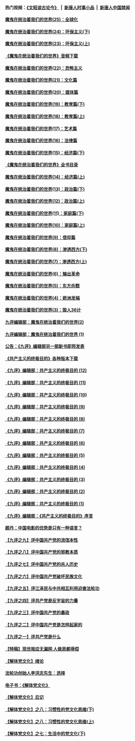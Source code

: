 #### 热门视频：[《文昭谈古论今》](https://github.com/gfw-breaker/wenzhao/blob/master/README.md?t=10262133) &nbsp;|&nbsp; [新唐人时事小品](https://github.com/gfw-breaker/ntdtv-comedy/blob/master/README.md?t=10262133) &nbsp;|&nbsp; [新唐人中国禁闻](https://github.com/gfw-breaker/ntdtv-news/blob/master/README.md?t=10262133)

#### [魔鬼在统治着我们的世界(25)：全球化](../pages/nsc422/n10788205.md?t=10262133) 

#### [魔鬼在统治着我们的世界(24)：环保主义(下)](../pages/nsc422/n10695307.md?t=10262133) 

#### [魔鬼在统治着我们的世界(23)：环保主义(上)](../pages/nsc422/n10688613.md?t=10262133) 

#### [《魔鬼在统治着我们的世界》音频下载](../pages/nsc422/n10635553.md?t=10262133) 

#### [魔鬼在统治着我们的世界(22)：恐怖主义](../pages/nsc422/n10614727.md?t=10262133) 

#### [魔鬼在统治着我们的世界(21)：文化篇](../pages/nsc422/n10597706.md?t=10262133) 

#### [魔鬼在统治着我们的世界(20)：媒体篇](../pages/nsc422/n10586579.md?t=10262133) 

#### [魔鬼在统治着我们的世界(19)：教育篇(下)](../pages/nsc422/n10564808.md?t=10262133) 

#### [魔鬼在统治着我们的世界(18)：教育篇(上)](../pages/nsc422/n10526970.md?t=10262133) 

#### [魔鬼在统治着我们的世界(17)：艺术篇](../pages/nsc422/n10499093.md?t=10262133) 

#### [魔鬼在统治着我们的世界(16)：法律篇](../pages/nsc422/n10485969.md?t=10262133) 

#### [魔鬼在统治着我们的世界(15)：经济篇(下)](../pages/nsc422/n10469975.md?t=10262133) 

#### [《魔鬼在统治着我们的世界》全书目录](../pages/nsc422/n10464261.md?t=10262133) 

#### [魔鬼在统治着我们的世界(14)：经济篇(上)](../pages/nsc422/n10457370.md?t=10262133) 

#### [魔鬼在统治着我们的世界(13)：政治篇(下)](../pages/nsc422/n10448270.md?t=10262133) 

#### [魔鬼在统治着我们的世界(12)：政治篇(上)](../pages/nsc422/n10444576.md?t=10262133) 

#### [魔鬼在统治着我们的世界(11)：家庭篇(下)](../pages/nsc422/n10440961.md?t=10262133) 

#### [魔鬼在统治着我们的世界(10)：家庭篇(上)](../pages/nsc422/n10435448.md?t=10262133) 

#### [魔鬼在统治着我们的世界(9)：信仰篇](../pages/nsc422/n10432159.md?t=10262133) 

#### [魔鬼在统治着我们的世界(8)：渗透西方(下)](../pages/nsc422/n10429603.md?t=10262133) 

#### [魔鬼在统治着我们的世界(7)：渗透西方(上)](../pages/nsc422/n10426013.md?t=10262133) 

#### [魔鬼在统治着我们的世界(6)：输出革命](../pages/nsc422/n10421536.md?t=10262133) 

#### [魔鬼在统治着我们的世界(5)：东方杀戮](../pages/nsc422/n10417707.md?t=10262133) 

#### [魔鬼在统治着我们的世界(4)：欧洲发端](../pages/nsc422/n10414890.md?t=10262133) 

#### [魔鬼在统治着我们的世界(3)：毁人36计](../pages/nsc422/n10411583.md?t=10262133) 

#### [九评编辑部：魔鬼在统治着我们的世界(2)](../pages/nsc422/n10410036.md?t=10262133) 

#### [九评编辑部：魔鬼在统治着我们的世界 (1)](../pages/nsc422/n10406825.md?t=10262133) 

#### [公告：《九评》编辑部另一部新书即将发表](../pages/nsc422/n10405104.md?t=10262133) 

#### [《共产主义的终极目的》各种版本下载](../pages/nsc422/n10022138.md?t=10262133) 

#### [《九评》编辑部：共产主义的终极目的 (12)](../pages/nsc422/n9933272.md?t=10262133) 

#### [《九评》编辑部：共产主义的终极目的 (11)](../pages/nsc422/n9924973.md?t=10262133) 

#### [《九评》编辑部：共产主义的终极目的 (10)](../pages/nsc422/n9920883.md?t=10262133) 

#### [《九评》编辑部：共产主义的终极目的 (9)](../pages/nsc422/n9916363.md?t=10262133) 

#### [《九评》编辑部：共产主义的终极目的 (8)](../pages/nsc422/n9912488.md?t=10262133) 

#### [《九评》编辑部：共产主义的终极目的 (7)](../pages/nsc422/n9901176.md?t=10262133) 

#### [《九评》编辑部：共产主义的终极目的 (6)](../pages/nsc422/n9899359.md?t=10262133) 

#### [《九评》编辑部：共产主义的终极目的 (5)](../pages/nsc422/n9893174.md?t=10262133) 

#### [《九评》编辑部：共产主义的终极目的 (4)](../pages/nsc422/n9891246.md?t=10262133) 

#### [《九评》编辑部：共产主义的终极目的 (3)](../pages/nsc422/n9879879.md?t=10262133) 

#### [《九评》编辑部：共产主义的终极目的 (2)](../pages/nsc422/n9876205.md?t=10262133) 

#### [《九评》编辑部：共产主义的终极目的 (1)](../pages/nsc422/n9865857.md?t=10262133) 

#### [《九评》编辑部：《共产主义的终极目的》序言](../pages/nsc422/n9862666.md?t=10262133) 

#### [颜丹：中国电影的优势是只有一种语言？](../pages/nsc422/n9583062.md?t=10262133) 

#### [【九评之九】评中国共产党的流氓本性](../pages/nsc422/n737542.md?t=10262133) 

#### [【九评之八】评中国共产党的邪教本质](../pages/nsc422/n735942.md?t=10262133) 

#### [【九评之七】评中国共产党的杀人历史](../pages/nsc422/n733806.md?t=10262133) 

#### [【九评之六】评中国共产党破坏民族文化](../pages/nsc422/n731667.md?t=10262133) 

#### [【九评之五】评江泽民与中共相互利用迫害法轮功](../pages/nsc422/n730058.md?t=10262133) 

#### [【九评之四】评共产党是反宇宙的力量](../pages/nsc422/n727814.md?t=10262133) 

#### [【九评之三】评中国共产党的暴政](../pages/nsc422/n725597.md?t=10262133) 

#### [【九评之二】评中国共产党是怎样起家的](../pages/nsc422/n723946.md?t=10262133) 

#### [【九评之一】评共产党是什么](../pages/nsc422/n722529.md?t=10262133) 

#### [【特稿】现世报应无漏网 人做恶都得偿](../pages/nsc422/n4215167.md?t=10262133) 

#### [【解体党文化】绪论](../pages/nsc422/n1449356.md?t=10262133) 

#### [法轮功创始人李洪志先生：选择](../pages/nsc422/n3580738.md?t=10262133) 

#### [电子书：《解体党文化》](../pages/nsc422/n1573484.md?t=10262133) 

#### [【解体党文化】后记](../pages/nsc422/n1531999.md?t=10262133) 

#### [【解体党文化】之八：习惯性的党文化思维(下)](../pages/nsc422/n1526477.md?t=10262133) 

#### [【解体党文化】之八：习惯性的党文化思维(上)](../pages/nsc422/n1520631.md?t=10262133) 

#### [【解体党文化】之七：生活中的党文化(下)](../pages/nsc422/n1513446.md?t=10262133) 

